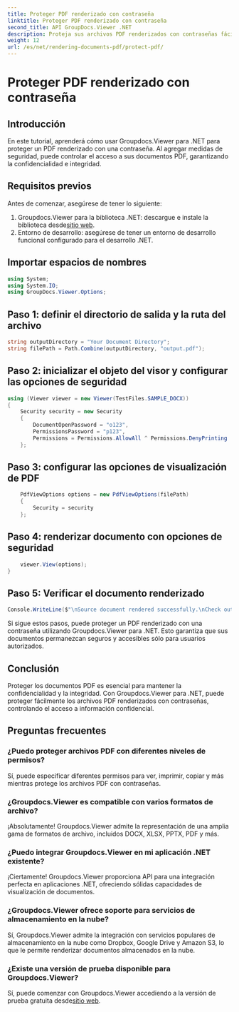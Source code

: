 ```yaml
---
title: Proteger PDF renderizado con contraseña
linktitle: Proteger PDF renderizado con contraseña
second_title: API GroupDocs.Viewer .NET
description: Proteja sus archivos PDF renderizados con contraseñas fácilmente usando Groupdocs.Viewer para .NET. Mantenga sus documentos seguros y confidenciales.
weight: 12
url: /es/net/rendering-documents-pdf/protect-pdf/
---
```


# Proteger PDF renderizado con contraseña

## Introducción
En este tutorial, aprenderá cómo usar Groupdocs.Viewer para .NET para proteger un PDF renderizado con una contraseña. Al agregar medidas de seguridad, puede controlar el acceso a sus documentos PDF, garantizando la confidencialidad e integridad.
## Requisitos previos
Antes de comenzar, asegúrese de tener lo siguiente:
1.  Groupdocs.Viewer para la biblioteca .NET: descargue e instale la biblioteca desde[sitio web](https://releases.groupdocs.com/viewer/net/).
2. Entorno de desarrollo: asegúrese de tener un entorno de desarrollo funcional configurado para el desarrollo .NET.

## Importar espacios de nombres
```csharp
using System;
using System.IO;
using GroupDocs.Viewer.Options;
```
## Paso 1: definir el directorio de salida y la ruta del archivo
```csharp
string outputDirectory = "Your Document Directory";
string filePath = Path.Combine(outputDirectory, "output.pdf");
```
## Paso 2: inicializar el objeto del visor y configurar las opciones de seguridad
```csharp
using (Viewer viewer = new Viewer(TestFiles.SAMPLE_DOCX))
{
    Security security = new Security
    {
        DocumentOpenPassword = "o123",
        PermissionsPassword = "p123",
        Permissions = Permissions.AllowAll ^ Permissions.DenyPrinting
    };
```
## Paso 3: configurar las opciones de visualización de PDF
```csharp
    PdfViewOptions options = new PdfViewOptions(filePath)
    {
        Security = security
    };
```
## Paso 4: renderizar documento con opciones de seguridad
```csharp
    viewer.View(options);
}
```
## Paso 5: Verificar el documento renderizado
```csharp
Console.WriteLine($"\nSource document rendered successfully.\nCheck output in {outputDirectory}.");
```
Si sigue estos pasos, puede proteger un PDF renderizado con una contraseña utilizando Groupdocs.Viewer para .NET. Esto garantiza que sus documentos permanezcan seguros y accesibles sólo para usuarios autorizados.

## Conclusión
Proteger los documentos PDF es esencial para mantener la confidencialidad y la integridad. Con Groupdocs.Viewer para .NET, puede proteger fácilmente los archivos PDF renderizados con contraseñas, controlando el acceso a información confidencial.

## Preguntas frecuentes
### ¿Puedo proteger archivos PDF con diferentes niveles de permisos?
Sí, puede especificar diferentes permisos para ver, imprimir, copiar y más mientras protege los archivos PDF con contraseñas.
### ¿Groupdocs.Viewer es compatible con varios formatos de archivo?
¡Absolutamente! Groupdocs.Viewer admite la representación de una amplia gama de formatos de archivo, incluidos DOCX, XLSX, PPTX, PDF y más.
### ¿Puedo integrar Groupdocs.Viewer en mi aplicación .NET existente?
¡Ciertamente! Groupdocs.Viewer proporciona API para una integración perfecta en aplicaciones .NET, ofreciendo sólidas capacidades de visualización de documentos.
### ¿Groupdocs.Viewer ofrece soporte para servicios de almacenamiento en la nube?
Sí, Groupdocs.Viewer admite la integración con servicios populares de almacenamiento en la nube como Dropbox, Google Drive y Amazon S3, lo que le permite renderizar documentos almacenados en la nube.
### ¿Existe una versión de prueba disponible para Groupdocs.Viewer?
 Sí, puede comenzar con Groupdocs.Viewer accediendo a la versión de prueba gratuita desde[sitio web](https://releases.groupdocs.com/).